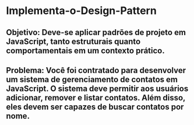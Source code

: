 # Implementa-o-Design-Pattern

## Objetivo: Deve-se aplicar padrões de projeto em JavaScript, tanto estruturais quanto comportamentais em um contexto prático.

## Problema: Você foi contratado para desenvolver um sistema de gerenciamento de contatos em JavaScript. O sistema deve permitir aos usuários adicionar, remover e listar contatos. Além disso, eles devem ser capazes de buscar contatos por nome.
